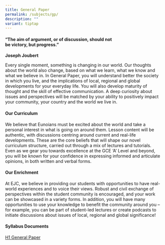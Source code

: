 ```yaml
---
title: General Paper
permalink: /subjects/gp/
description: ""
variant: tiptap
---
```

<h4>“The aim of argument, or of discussion, should not<br>be victory, but progress.”</h4>
<p><strong>Joseph Joubert</strong>
</p>
<p>Every single moment, something is changing in our world. Our thoughts
about the world also change, based on what we learn, what we know and what
we believe in. In General Paper, you will understand better the society
in which you live, and the implications of local, regional and global developments
for your everyday life. You will also develop maturity of thought and the
skill of effective communication. A deep curiosity about issues and perspectives
will be matched by your ability to positively impact your community, your
country and the world we live in.</p>
<h4><strong>Our Curriculum</strong></h4>
<p>We believe that Eunoians must be excited about the world and take a personal
interest in what is going on around them. Lesson content will be authentic,
with discussions centring around current and real-life developments. These
are the core beliefs that will shape our novel curriculum structure, carried
out through a mix of lectures and tutorials. Even as we gear you towards
excellence at the GCE ‘A’ Level and beyond, you will be known for your
confidence in expressing informed and articulate opinions, in both written
and verbal forms.</p>
<h4><strong>Our Enrichment</strong></h4>
<p>At EJC, we believe in providing our students with opportunities to have
real-world experiences and to voice their views. Robust and civil exchange
of perspectives within the student community is encouraged, and your work
can be showcased in a variety forms. In addition, you will have many opportunities
to use your knowledge to benefit the community around you – for example,
you can be part of student-led lectures or create podcasts to initiate
discussions about issues of local, regional and global significance!</p>
<h4><strong>Syllabus Documents</strong></h4>
<p><a href="https://www.seab.gov.sg/files/A%20Level%20Syllabus%20Sch%20Cddts/2026/8881_y26_sy.pdf" rel="noopener noreferrer nofollow" target="_blank">H1 General Paper</a>
</p>